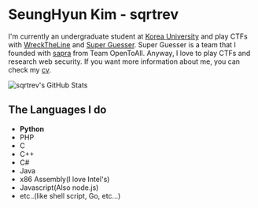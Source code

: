 # SeungHyun Kim - sqrtrev

I'm currently an undergraduate student at [Korea University](https://korea.edu) and play CTFs with [WreckTheLine](https://wrecktheline.com) and [Super Guesser](https://ctftime.org/team/130817). Super Guesser is a team that I founded with [sapra](https://twitter.com/0xsapra) from Team OpenToAll.
Anyway, I love to play CTFs and research web security. If you want more information about me, you can check my [cv](http://cv.vuln.live).

![sqrtrev's GitHub Stats](https://github-readme-stats.vercel.app/api?username=sqrtrev&show_icons=true&count_private=true)

## The Languages I do
- **Python**
- PHP
- C
- C++
- C#
- Java
- x86 Assembly(I love Intel's)
- Javascript(Also node.js)
- etc..(like shell script, Go, etc...)


<!--
**sqrtrev/sqrtrev** is a ✨ _special_ ✨ repository because its `README.md` (this file) appears on your GitHub profile.

Here are some ideas to get you started:

### Hi there 👋
- 🔭 I’m currently working on ...
- 🌱 I’m currently learning ...
- 👯 I’m looking to collaborate on ...
- 🤔 I’m looking for help with ...
- 💬 Ask me about ...
- 📫 How to reach me: ...
- 😄 Pronouns: ...
- ⚡ Fun fact: ...
-->
